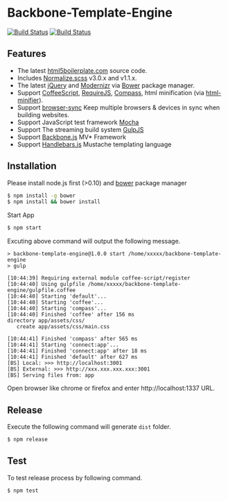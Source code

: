 # Backbone-Template-Engine

[![Build Status](https://travis-ci.org/appleboy/backbone-template-engine.png)](http://travis-ci.org/appleboy/backbone-template-engine) [![Build Status](https://drone.io/github.com/appleboy/backbone-template-engine/status.png)](https://drone.io/github.com/appleboy/backbone-template-engine/latest)

## Features

* The latest [html5boilerplate.com](http://html5boilerplate.com/) source code.
* Includes [Normalize.scss](https://github.com/appleboy/normalize.scss) v3.0.x and v1.1.x.
* The latest [jQuery](http://jquery.com/) and [Modernizr](http://modernizr.com/) via [Bower](http://bower.io/) package manager.
* Support [CoffeeScript](http://coffeescript.org/), [RequireJS](http://requirejs.org/), [Compass](http://compass-style.org/), html minification (via [html-minifier](http://kangax.github.io/html-minifier/)).
* Support [browser-sync](http://browsersync.io) Keep multiple browsers & devices in sync when building websites.
* Support JavaScript test framework [Mocha](http://visionmedia.github.io/mocha/)
* Support The streaming build system [GulpJS](http://gulpjs.com)
* Support [Backbone.js](http://backbonejs.org) MV* Framework
* Support [Handlebars.js](http://handlebarsjs.com) Mustache templating language

## Installation

Please install node.js first (>0.10) and [bower](http://bower.io/) package manager

```bash
$ npm install -g bower
$ npm install && bower install
```

Start App

```bash
$ npm start
```

Excuting above command will output the following message.

```
> backbone-template-engine@1.0.0 start /home/xxxxx/backbone-template-engine
> gulp

[10:44:39] Requiring external module coffee-script/register
[10:44:40] Using gulpfile /home/xxxxx/backbone-template-engine/gulpfile.coffee
[10:44:40] Starting 'default'...
[10:44:40] Starting 'coffee'...
[10:44:40] Starting 'compass'...
[10:44:40] Finished 'coffee' after 156 ms
directory app/assets/css/
   create app/assets/css/main.css

[10:44:41] Finished 'compass' after 565 ms
[10:44:41] Starting 'connect:app'...
[10:44:41] Finished 'connect:app' after 18 ms
[10:44:41] Finished 'default' after 627 ms
[BS] Local: >>> http://localhost:3001
[BS] External: >>> http://xxx.xxx.xxx.xxx:3001
[BS] Serving files from: app
```

Open browser like chrome or firefox and enter http://localhost:1337 URL.

## Release

Execute the following command will generate `dist` folder.

```bash
$ npm release
```

## Test

To test release process by following command.

```bash
$ npm test
```
